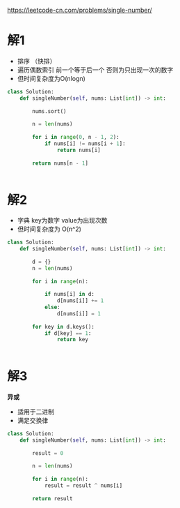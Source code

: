 https://leetcode-cn.com/problems/single-number/
# 解1

 - 排序 （快排）
 - 遍历偶数索引 前一个等于后一个 否则为只出现一次的数字
 - 但时间复杂度为O(nlogn)

```python
class Solution:
    def singleNumber(self, nums: List[int]) -> int:
        
        nums.sort()
        
        n = len(nums)
        
        for i in range(0, n - 1, 2):
            if nums[i] != nums[i + 1]:
                return nums[i]
            
        return nums[n - 1]
            
```

# 解2

 - 字典 key为数字 value为出现次数
 - 但时间复杂度为 O(n^2)

```python
class Solution:
    def singleNumber(self, nums: List[int]) -> int:
        
        d = {}
        n = len(nums)
        
        for i in range(n):
            
            if nums[i] in d:
                d[nums[i]] += 1
            else:
                d[nums[i]] = 1
                
        for key in d.keys():
            if d[key] == 1:
                return key
            
```
# 解3
**异或**

 - 适用于二进制
 - 满足交换律

```python
class Solution:
    def singleNumber(self, nums: List[int]) -> int:
        
        result = 0
        
        n = len(nums)
        
        for i in range(n):
            result = result ^ nums[i]
            
        return result
            
```
